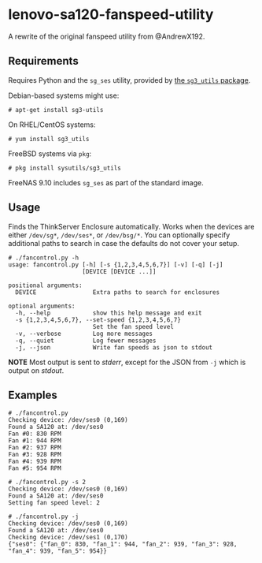 # lenovo-sa120-fanspeed-utility

A rewrite of the original fanspeed utility from @AndrewX192.

## Requirements

Requires Python and the `sg_ses` utility, provided by [the `sg3_utils` package](http://sg.danny.cz/sg/sg3_utils.html).

Debian-based systems might use:

    # apt-get install sg3-utils

On RHEL/CentOS systems:

    # yum install sg3_utils

FreeBSD systems via `pkg`:

    # pkg install sysutils/sg3_utils

FreeNAS 9.10 includes `sg_ses` as part of the standard image.

## Usage

Finds the ThinkServer Enclosure automatically. Works when the devices are
either `/dev/sg*`, `/dev/ses*`, or `/dev/bsg/*`. You can optionally specify
additional paths to search in case the defaults do not cover your setup.

~~~~
# ./fancontrol.py -h
usage: fancontrol.py [-h] [-s {1,2,3,4,5,6,7}] [-v] [-q] [-j]
                     [DEVICE [DEVICE ...]]
        
positional arguments:
  DEVICE                Extra paths to search for enclosures

optional arguments:
  -h, --help            show this help message and exit
  -s {1,2,3,4,5,6,7}, --set-speed {1,2,3,4,5,6,7}
                        Set the fan speed level
  -v, --verbose         Log more messages
  -q, --quiet           Log fewer messages
  -j, --json            Write fan speeds as json to stdout
~~~~

**NOTE** Most output is sent to *stderr*, except for the JSON from `-j` which is
output on *stdout*.

## Examples

~~~~
# ./fancontrol.py
Checking device: /dev/ses0 (0,169)
Found a SA120 at: /dev/ses0
Fan #0: 830 RPM
Fan #1: 944 RPM
Fan #2: 937 RPM
Fan #3: 928 RPM
Fan #4: 939 RPM
Fan #5: 954 RPM
~~~~
~~~~
# ./fancontrol.py -s 2
Checking device: /dev/ses0 (0,169)
Found a SA120 at: /dev/ses0
Setting fan speed level: 2
~~~~
~~~~
# ./fancontrol.py -j
Checking device: /dev/ses0 (0,169)
Found a SA120 at: /dev/ses0
Checking device: /dev/ses1 (0,170)
{"ses0": {"fan_0": 830, "fan_1": 944, "fan_2": 939, "fan_3": 928, "fan_4": 939, "fan_5": 954}}
~~~~
